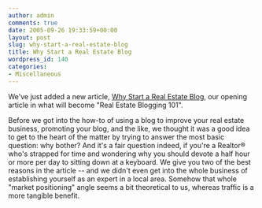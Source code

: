 ```yaml
---
author: admin
comments: true
date: 2005-09-26 19:33:59+00:00
layout: post
slug: why-start-a-real-estate-blog
title: Why Start a Real Estate Blog
wordpress_id: 140
categories:
- Miscellaneous
---
```


We've just added a new article, [Why Start a Real Estate Blog](http://www.particlewave.com/WhyStartABlog.php), our opening article in what will become "Real Estate Blogging 101".

Before we got into the how-to of using a blog to improve your real estate business, promoting your blog, and the like, we thought it was a good idea to get to the heart of the matter by trying to answer the most basic question:  why bother?  And it's a fair question indeed, if you're a Realtor® who's strapped for time and wondering why you should devote a half hour or more per day to sitting down at a keyboard.  We give you two of the best reasons in the article -- and we didn't even get into the whole business of establishing yourself as an expert in a local area.   Somehow that whole "market positioning" angle seems a bit theoretical to us, whereas traffic is a more tangible benefit.
